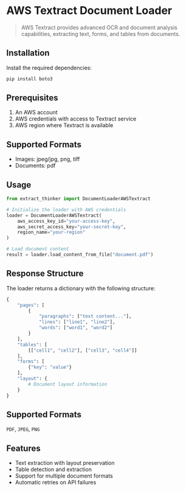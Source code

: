 # AWS Textract Document Loader

> AWS Textract provides advanced OCR and document analysis capabilities, extracting text, forms, and tables from documents.

## Installation

Install the required dependencies:

```bash
pip install boto3
```

## Prerequisites

1. An AWS account
2. AWS credentials with access to Textract service
3. AWS region where Textract is available

## Supported Formats

- Images: jpeg/jpg, png, tiff
- Documents: pdf

## Usage

```python
from extract_thinker import DocumentLoaderAWSTextract

# Initialize the loader with AWS credentials
loader = DocumentLoaderAWSTextract(
    aws_access_key_id="your-access-key",
    aws_secret_access_key="your-secret-key",
    region_name="your-region"
)

# Load document content
result = loader.load_content_from_file("document.pdf")
```

## Response Structure

The loader returns a dictionary with the following structure:

```python
{
    "pages": [
        {
            "paragraphs": ["text content..."],
            "lines": ["line1", "line2"],
            "words": ["word1", "word2"]
        }
    ],
    "tables": [
        [["cell1", "cell2"], ["cell3", "cell4"]]
    ],
    "forms": [
        {"key": "value"}
    ],
    "layout": {
        # Document layout information
    }
}
```

## Supported Formats

`PDF`, `JPEG`, `PNG`

## Features

- Text extraction with layout preservation
- Table detection and extraction
- Support for multiple document formats
- Automatic retries on API failures 